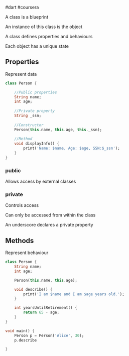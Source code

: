 #dart #coursera 

A class is a blueprint

An instance of this class is the object

A class defines properties and behaviours

Each object has a unique state

## Properties

Represent data

```dart
class Person {

	//Public properties
	String name;
	int age;
	
	//Private property
	String _ssn;
	
	//Constructor
	Person(this.name, this.age, this._ssn);
	
	//Method
	void displayInfo() {
		print('Name: $name, Age: $age, SSN:$_ssn');
	}
}
```

### public

Allows access by external classes
### private

Controls access

Can only be accessed from within the class

An underscore declares a private property


## Methods

Represent behaviour

```dart
class Person {
	String name;
	int age;

	Person(this.name, this.age);

	void describe() {
		print('I am $name and I am $age years old.');
	}

	int yearsUntilRetirement() {
		return 65 - age;
	}
}

void main() {
	Person p = Person('Alice', 30);
	p.describe

}
```